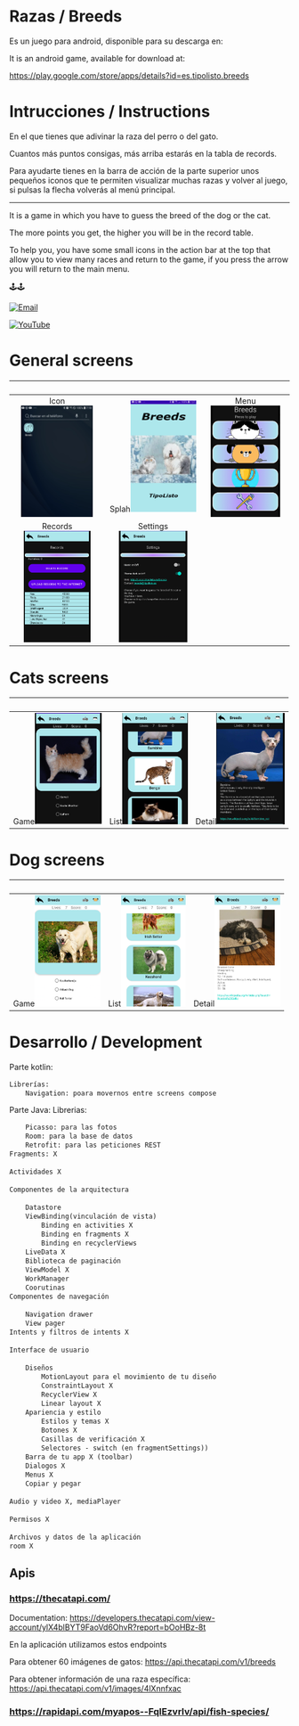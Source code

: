 # Razas / Breeds

 Es un juego para android, disponible para su descarga en: 
 
 It is an android game, available for download at:

 https://play.google.com/store/apps/details?id=es.tipolisto.breeds


# Intrucciones / Instructions
 
En el que tienes que adivinar la raza del perro o del gato.

Cuantos más puntos consigas, más arriba estarás en la tabla de records.

Para ayudarte tienes en la barra de acción de la parte superior unos pequeños iconos que te permiten visualizar muchas razas y volver al juego, si pulsas la flecha volverás al menú principal.

-----------

It is a game in which you have to guess the breed of the dog or the cat.

The more points you get, the higher you will be in the record table.

To help you, you have some small icons in the action bar at the top that allow you to view many races and return to the game, if you press the arrow you will return to the main menu.


🕹️🕹️

[![Email](https://img.shields.io/badge/kikemadrigal@hotmail.com-my_personal_email-D14836?style=for-the-badge&logo=gmail&logoColor=white&labelColor=101010)](mailto:kikemadrigal@hotmail)

[![YouTube](https://img.shields.io/badge/YouTube-Kike_Madrigal-FF0000?style=for-the-badge&logo=youtube&logoColor=white&labelColor=101010)](https://youtube.com/KLEO_UejznDAY-vcU7lNRw)

# General screens

| &nbsp; | &nbsp; | &nbsp; |  
| :-------------------------------------------------------------: | :---------------------------------------------------------: | :---------------------------------------------------------------:  |
| Icon <img src="docs/images/movil.PNG" height="200px" />         | Splah<img src="docs/images/splash.PNG" height="200px" />    | Menu<img src="docs/images/main.PNG" height="200px" />              |   
| Records<img src="docs/images/records.PNG" height="200px" />     | Settings<img src="docs/images/settings.PNG" height="200px" />    |                                                               |

# Cats screens

| &nbsp; | &nbsp; | &nbsp; |  
| :-------------------------------------------------------------: | :---------------------------------------------------------: | :---------------------------------------------------------------: |                                                  
| Game<img src="docs/images/cat.PNG" height="200px" />            | List<img src="docs/images/listcats.PNG" height="200px" />| Detail<img src="docs/images/breed-cat.PNG" height="200px" />         |

# Dog screens

| &nbsp; | &nbsp; | &nbsp; |  
| :-------------------------------------------------------------: | :---------------------------------------------------------: | :---------------------------------------------------------------: |                                                  
| Game<img src="docs/images/dog.PNG" height="200px" /> | List<img src="docs/images/listdogs.PNG" height="200px" /> | Detail<img src="docs/images/breed-dog.PNG" height="200px" />                   |





    

 


# Desarrollo / Development
Parte kotlin:

    Librerías:
        Navigation: poara movernos entre screens compose
        

Parte Java:
    Librerias:

        Picasso: para las fotos
        Room: para la base de datos
        Retrofit: para las peticiones REST
    Fragments: X

    Actividades	X

    Componentes de la arquitectura	

        Datastore	
        ViewBinding(vinculación de vista)	
            Binding en activities X
            Binding en fragments X
            Binding en recyclerViews
        LiveData X	
        Biblioteca de paginación	
        ViewModel X	
        WorkManager	
        Coorutinas	
    Componentes de navegación

        Navigation drawer	
        View pager
    Intents y filtros de intents X 

    Interface de usuario

        Diseños	
            MotionLayout para el movimiento de tu diseño	
            ConstraintLayout X	
            RecyclerView X	
            Linear layout X	
        Apariencia y estilo	
            Estilos y temas	X
            Botones	X
            Casillas de verificación X	
            Selectores - switch (en fragmentSettings))	
        Barra de tu app	X (toolbar)
        Dialogos X	
        Menus X
        Copiar y pegar	

    Audio y video X, mediaPlayer	

    Permisos X	

    Archivos y datos de la aplicación	
    room X

## Apis

### https://thecatapi.com/

Documentation: https://developers.thecatapi.com/view-account/ylX4blBYT9FaoVd6OhvR?report=bOoHBz-8t

En la aplicación utilizamos estos endpoints

Para obtener 60 imágenes de gatos: https://api.thecatapi.com/v1/breeds

Para obtener información de una raza específica: https://api.thecatapi.com/v1/images/4lXnnfxac

### https://rapidapi.com/myapos--FqlEzvrlv/api/fish-species/







